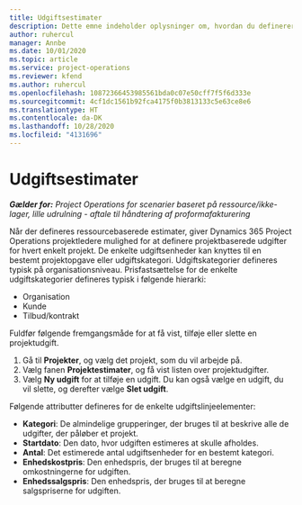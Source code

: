 ```yaml
---
title: Udgiftsestimater
description: Dette emne indeholder oplysninger om, hvordan du definerer eller estimerer projektbaserede udgifter.
author: ruhercul
manager: Annbe
ms.date: 10/01/2020
ms.topic: article
ms.service: project-operations
ms.reviewer: kfend
ms.author: ruhercul
ms.openlocfilehash: 10872366453985561bda0c07e50cff7f5f6d333e
ms.sourcegitcommit: 4cf1dc1561b92fca4175f0b3813133c5e63ce8e6
ms.translationtype: HT
ms.contentlocale: da-DK
ms.lasthandoff: 10/28/2020
ms.locfileid: "4131696"
---
```

# <a name="expense-estimates"></a>Udgiftsestimater
_**Gælder for:** Project Operations for scenarier baseret på ressource/ikke-lager, lille udrulning - aftale til håndtering af proformafakturering_

Når der defineres ressourcebaserede estimater, giver Dynamics 365 Project Operations projektledere mulighed for at definere projektbaserede udgifter for hvert enkelt projekt. De enkelte udgiftsenheder kan knyttes til en bestemt projektopgave eller udgiftskategori. Udgiftskategorier defineres typisk på organisationsniveau. Prisfastsættelse for de enkelte udgiftskategorier defineres typisk i følgende hierarki:

- Organisation
- Kunde
- Tilbud/kontrakt

Fuldfør følgende fremgangsmåde for at få vist, tilføje eller slette en projektudgift.

1. Gå til **Projekter**, og vælg det projekt, som du vil arbejde på.
2. Vælg fanen **Projektestimater**, og få vist listen over projektudgifter.
3. Vælg **Ny udgift** for at tilføje en udgift. Du kan også vælge en udgift, du vil slette, og derefter vælge **Slet udgift**.

Følgende attributter defineres for de enkelte udgiftslinjeelementer:

- **Kategori**: De almindelige grupperinger, der bruges til at beskrive alle de udgifter, der påløber et projekt.
- **Startdato**: Den dato, hvor udgiften estimeres at skulle afholdes.
- **Antal**: Det estimerede antal udgiftsenheder for en bestemt kategori.
- **Enhedskostpris**: Den enhedspris, der bruges til at beregne omkostningerne for udgiften.
- **Enhedssalgspris**: Den enhedspris, der bruges til at beregne salgspriserne for udgiften.

